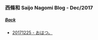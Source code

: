 ### 西條和 Saijo Nagomi Blog - Dec/2017
##### [Back](../NagomiBlog_List.md)

- [20171225 - おはつ。](20171225_おはつ.md)
